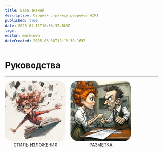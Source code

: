 ```yaml
---
title: База знаний
description: Сводная страница разделов WIKI
published: true
date: 2025-04-11T16:36:37.809Z
tags: 
editor: markdown
dateCreated: 2025-03-30T12:15:39.169Z
---
```


# Руководства

---

<div style="display: flex; gap: 16px; flex-wrap: wrap; align-items: left; justify-content: left;">

  <div style="text-align: center;">
    <a href="/home/styleguide" target="_blank" class="tooltip-container">
      <img 
        src="/u6639615556_draw_a_funny_cover_for_the_book_technical_documen_3b94d54b-760a-4b54-bc69-f76d418592dc_2.png"
        class="hover-zoom"
        style="border-radius: 25px; animation: pulse 1.5s infinite; width: 200px; height: auto;">
      <div class="tooltip-text">СТИЛЬ ИЗЛОЖЕНИЯ</div>
    </a>
  </div>

  <div style="text-align: center;">
    <a href="/home/Markdown" target="_blank" class="tooltip-container">
      <img 
        src="/u6639615556_ill_draw_a_funny_picture_of_two_people_arguing_ab_5f6a47e7-c821-425e-80e1-f0456353a5dc_0.png"
        class="hover-zoom"
        style="border-radius: 25px; animation: pulse 1.5s infinite; width: 200px; height: auto;">
      <div class="tooltip-text">РАЗМЕТКА</div>
    </a>
  </div>